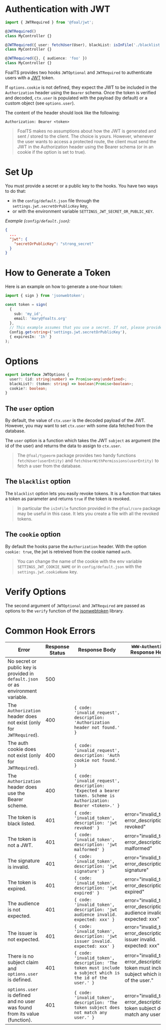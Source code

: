 # Authentication with JWT

```typescript
import { JWTRequired } from '@foal/jwt';

@JWTRequired()
class MyController {}

@JWTRequired({ user: fetchUser(User), blackList: isInFile('./blacklist.txt'), cookie: true })
class MyController {}

@JWTRequired({}, { audience: 'foo' })
class MyController {}
```

FoalTS provides two hooks `JWTOptional` and `JWTRequired` to authenticate users with a [JWT](https://jwt.io/introduction/) token.

If `options.cookie` is not defined, they expect the JWT to be included in the `Authorization` header using the `Bearer` schema. Once the token is verified and decoded, `ctx.user` is populated with the payload (by default) or a custom object (see `options.user`).

The content of the header should look like the following:

```
Authorization: Bearer <token>
```

> FoalTS makes no assumptions about how the JWT is generated and sent / stored to the client. The choice is yours. However, whenever the user wants to access a protected route, the client must send the JWT in the Authorization header using the Bearer schema (or in an cookie if the option is set to true).

# Set Up

You must provide a secret or a public key to the hooks. You have two ways to do that:
- in the `config/default.json` file through the `settings.jwt.secretOrPublicKey` key,
- or with the environment variable `SETTINGS_JWT_SECRET_OR_PUBLIC_KEY`.

*Example (`config/default.json`):*
```json
{
  ...
  "jwt": {
    "secretOrPublicKey": "strong_secret"
  }
}
```

# How to Generate a Token

Here is an example on how to generate a one-hour token:

```typescript
import { sign } from 'jsonwebtoken';

const token = sign(
  {
    sub: 'my_id',
    email: 'mary@foalts.org'
  },
  // This example assumes that you use a secret. If not, please provide the private key.
  Config.get<string>('settings.jwt.secretOrPublicKey'),
  { expiresIn: '1h' }
);
```

# Options

```typescript
export interface JWTOptions {
  user?: (id: string|number) => Promise<any|undefined>;
  blackList?: (token: string) => boolean|Promise<boolean>;
  cookie?: boolean;
}
```

## The `user` option

By default, the value of `ctx.user` is the decoded payload of the JWT. However, you may want to set `ctx.user` with some data fetched from the database.

The `user` option is a function which takes the JWT `subject` as argument (the id of the user) and returns the data to assign to `ctx.user`.

> The `@foal/typeorm` package provides two handy functions `fetchUser(userEntity)` and `fetchUserWithPermissions(userEntity)` to fetch a user from the database.

## The `blacklist` option

The `blacklist` option lets you easily revoke tokens. It is a function that takes a token as parameter and returns `true` if the token is revoked.

> In particular the `isInFile` function provided in the `@foal/core` package may be useful in this case. It lets you create a file with all the revoked tokens.

## The `cookie` option

By default the hooks parse the `Authorization` header. With the option `cookie: true`, the jwt is retreived from the cookie named `auth`.

> You can change the name of the cookie with the env variable `SETTINGS_JWT_COOKIE_NAME` or in `config/default.json` with the `settings.jwt.cookieName` key.

# Verify Options

The second argument of `JWTOptional` and `JWTRequired` are passed as options to the `verify` function of the [jsonwebtoken](https://www.npmjs.com/package/jsonwebtoken) library.

# Common Hook Errors

| Error | Response Status | Response Body |  `WWW-Authenticate` Response Header
| --- | --- | --- | --- |
| No secret or public key is provided in `default.json` or as environment variable. | 500 | | |
| The `Authorization` header does not exist (only for `JWTRequired`). | 400 | `{ code: 'invalid_request', description: 'Authorization header not found.' }` |
| The auth cookie does not exist (only for `JWTRequired`). | 400 | `{ code: 'invalid_request', description: 'Auth cookie not found.' }` |
| The `Authorization` header does use the Bearer scheme. | 400 | `{ code: 'invalid_request', description: 'Expected a bearer token. Scheme is Authorization: Bearer <token>.' }` |
| The token is black listed. | 401 | `{ code: 'invalid_token', description: 'jwt revoked' }` | error="invalid_token", error_description="jwt revoked"
| The token is not a JWT. | 401 | `{ code: 'invalid_token', description: 'jwt malformed' }` | error="invalid_token", error_description="jwt malformed"
| The signature is invalid. | 401 | `{ code: 'invalid_token', description: 'jwt signature' }` | error="invalid_token", error_description="jwt signature"
| The token is expired. | 401 | `{ code: 'invalid_token', description: 'jwt expired' }` | error="invalid_token", error_description="jwt expired"
| The audience is not expected. | 401 | `{ code: 'invalid_token', description: 'jwt audience invalid. expected: xxx' }` | error="invalid_token", error_description="jwt audience invalid. expected: xxx"
| The issuer is not expected. | 401 | `{ code: 'invalid_token', description: 'jwt issuer invalid. expected: xxx' }` | error="invalid_token", error_description="jwt issuer invalid. expected: xxx"
| There is no subject claim and `options.user` is defined. | 401 | `{ code: 'invalid_token', description: 'The token must include a subject which is the id of the user.' }` | error="invalid_token", error_description="The token must include a subject which is the id of the user."
| `options.user` is defined and no user was found from its value (function). | 401 | `{ code: 'invalid_token', description: 'The token subject does not match any user.' }` | error="invalid_token", error_description="The token subject does not match any user."
